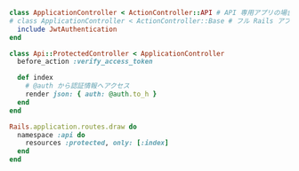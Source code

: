 ```ruby title="app/controllers/application_controller.rb"
class ApplicationController < ActionController::API # API 専用アプリの場合
# class ApplicationController < ActionController::Base # フル Rails アプリの場合
  include JwtAuthentication
end
```

```ruby title="app/controllers/api/protected_controller.rb"
class Api::ProtectedController < ApplicationController
  before_action :verify_access_token

  def index
    # @auth から認証情報へアクセス
    render json: { auth: @auth.to_h }
  end
end
```

```ruby title="config/routes.rb"
Rails.application.routes.draw do
  namespace :api do
    resources :protected, only: [:index]
  end
end
```
